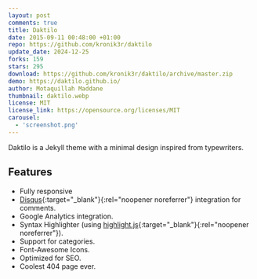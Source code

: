 ```yaml
---
layout: post
comments: true
title: Daktilo
date: 2015-09-11 00:48:00 +01:00
repo: https://github.com/kronik3r/daktilo
update_date: 2024-12-25
forks: 159
stars: 295
download: https://github.com/kronik3r/daktilo/archive/master.zip
demo: https://daktilo.github.io/
author: Motaquillah Maddane
thumbnail: daktilo.webp
license: MIT
license_link: https://opensource.org/licenses/MIT
carousel:
  - 'screenshot.png'
---
```


Daktilo is a Jekyll theme with a minimal design inspired from typewriters.

## Features

* Fully responsive
* [Disqus](https://disqus.com/){:target="_blank"}{:rel="noopener noreferrer"} integration for comments.
* Google Analytics integration.
* Syntax Highlighter (using [highlight.js](https://highlightjs.org/){:target="_blank"}{:rel="noopener noreferrer"}).
* Support for categories.
* Font-Awesome Icons.
* Optimized for SEO.
* Coolest 404 page ever.
